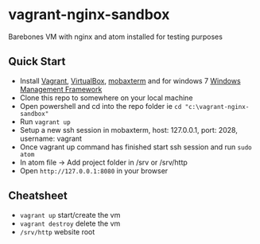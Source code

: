 # vagrant-nginx-sandbox

Barebones VM with nginx and atom installed for testing purposes

## Quick Start
* Install [Vagrant](https://www.vagrantup.com/), [VirtualBox](https://www.virtualbox.org/wiki/Downloads), [mobaxterm](https://mobaxterm.mobatek.net/) and for windows 7 [Windows Management Framework](https://www.microsoft.com/en-us/download/details.aspx?id=54616)
* Clone this repo to somewhere on your local machine
* Open powershell and cd into the repo folder ie ```cd "c:\vagrant-nginx-sandbox"```
* Run ```vagrant up```
* Setup a new ssh session in mobaxterm, host: 127.0.0.1, port: 2028, username: vagrant
* Once vagrant up command has finished start ssh session and run ```sudo atom```
* In atom file -> Add project folder in /srv or /srv/http
* Open ```http://127.0.0.1:8080``` in your browser

## Cheatsheet
* ```vagrant up``` start/create the vm
* ```vagrant destroy``` delete the vm
* ```/srv/http``` website root
